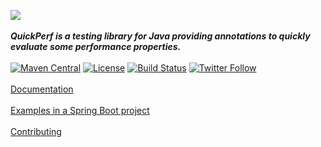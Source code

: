 ![](https://pbs.twimg.com/profile_banners/926219963333038086/1518645789)
<br><br>
***QuickPerf is a testing library for Java providing annotations to quickly evaluate some performance properties.***
<br><br>
[![Maven Central](https://maven-badges.herokuapp.com/maven-central/org.quickperf/quick-perf/badge.svg)](https://search.maven.org/search?q=org.quickperf)
[![License](https://img.shields.io/badge/license-Apache2-blue.svg)](https://github.com/quick-perf/quickperf/blob/master/LICENSE.txt)
[![Build Status](https://travis-ci.com/quick-perf/quickperf.svg?branch=master)](https://travis-ci.com/quick-perf/quickperf)
[![Twitter Follow](https://img.shields.io/twitter/follow/QuickPerf.svg?label=Follow%20%40QuickPerf&style=social)](https://twitter.com/quickperf)
<br><br>
[Documentation](https://github.com/quick-perf/doc/wiki/QuickPerf)
<br><br>
[Examples in a Spring Boot project](https://github.com/quick-perf/springboot-junit4-examples)
<br><br>
[Contributing](https://github.com/quick-perf/quickperf/blob/master/CONTRIBUTING.md)